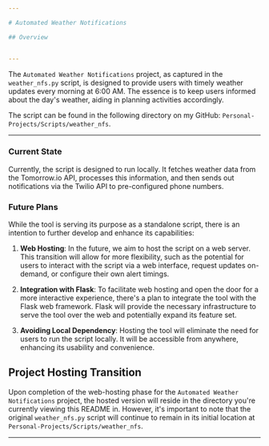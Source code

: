 ```yaml
---

# Automated Weather Notifications

## Overview


---
```


The `Automated Weather Notifications` project, as captured in the `weather_nfs.py` script, is designed to provide users with timely weather updates every morning at 6:00 AM. The essence is to keep users informed about the day's weather, aiding in planning activities accordingly.

The script can be found in the following directory on my GitHub: `Personal-Projects/Scripts/weather_nfs`.

---

### Current State

Currently, the script is designed to run locally. It fetches weather data from the Tomorrow.io API, processes this information, and then sends out notifications via the Twilio API to pre-configured phone numbers.

### Future Plans

While the tool is serving its purpose as a standalone script, there is an intention to further develop and enhance its capabilities:

1. **Web Hosting**: In the future, we aim to host the script on a web server. This transition will allow for more flexibility, such as the potential for users to interact with the script via a web interface, request updates on-demand, or configure their own alert timings.
   
2. **Integration with Flask**: To facilitate web hosting and open the door for a more interactive experience, there's a plan to integrate the tool with the Flask web framework. Flask will provide the necessary infrastructure to serve the tool over the web and potentially expand its feature set.

3. **Avoiding Local Dependency**: Hosting the tool will eliminate the need for users to run the script locally. It will be accessible from anywhere, enhancing its usability and convenience.

## Project Hosting Transition

Upon completion of the web-hosting phase for the `Automated Weather Notifications` project, the hosted version will reside in the directory you're currently viewing this README in. However, it's important to note that the original `weather_nfs.py` script will continue to remain in its initial location at `Personal-Projects/Scripts/weather_nfs`.

---